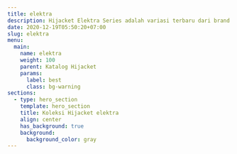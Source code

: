 ```yaml
---
title: elektra
description: Hijacket Elektra Series adalah variasi terbaru dari brand Hijacket Casual Look untuk temani aktivitas harian Kamu. Memainkan pola cuttingan unik, handsock untuk Hijaber, dan kantong saku edisi khusus Elektra siap membuat harimu semakin sempurna.
date: 2020-12-19T05:50:20+07:00
slug: elektra
menu:
  main:
    name: elektra
    weight: 100
    parent: Katalog Hijacket
    params:
      label: best
      class: bg-warning
sections:
  - type: hero_section
    template: hero_section
    title: Koleksi Hijacket elektra
    align: center
    has_background: true
    background:
      background_color: gray
---
```



